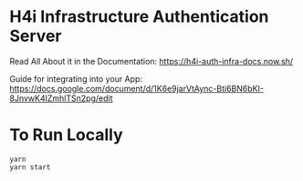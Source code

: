 # H4i Infrastructure Authentication Server

Read All About it in the Documentation: https://h4i-auth-infra-docs.now.sh/

Guide for integrating into your App: https://docs.google.com/document/d/1K6e9jarVtAync-Bti6BN6bKI-8JnvwK4IZmhlTSn2pg/edit

# To Run Locally

```
yarn
yarn start
```

